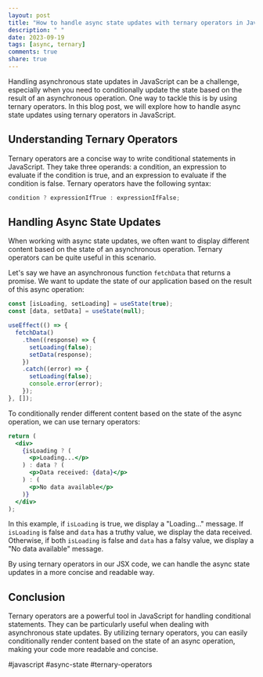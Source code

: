 ```yaml
---
layout: post
title: "How to handle async state updates with ternary operators in JavaScript"
description: " "
date: 2023-09-19
tags: [async, ternary]
comments: true
share: true
---
```


Handling asynchronous state updates in JavaScript can be a challenge, especially when you need to conditionally update the state based on the result of an asynchronous operation. One way to tackle this is by using ternary operators. In this blog post, we will explore how to handle async state updates using ternary operators in JavaScript.

## Understanding Ternary Operators

Ternary operators are a concise way to write conditional statements in JavaScript. They take three operands: a condition, an expression to evaluate if the condition is true, and an expression to evaluate if the condition is false. Ternary operators have the following syntax:
```javascript
condition ? expressionIfTrue : expressionIfFalse;
```

## Handling Async State Updates

When working with async state updates, we often want to display different content based on the state of an asynchronous operation. Ternary operators can be quite useful in this scenario.

Let's say we have an asynchronous function `fetchData` that returns a promise. We want to update the state of our application based on the result of this async operation:

```javascript
const [isLoading, setLoading] = useState(true);
const [data, setData] = useState(null);

useEffect(() => {
  fetchData()
    .then((response) => {
      setLoading(false);
      setData(response);
    })
    .catch((error) => {
      setLoading(false);
      console.error(error);
    });
}, []);
```

To conditionally render different content based on the state of the async operation, we can use ternary operators:

```jsx
return (
  <div>
    {isLoading ? (
      <p>Loading...</p>
    ) : data ? (
      <p>Data received: {data}</p>
    ) : (
      <p>No data available</p>
    )}
  </div>
);
```

In this example, if `isLoading` is true, we display a "Loading..." message. If `isLoading` is false and `data` has a truthy value, we display the data received. Otherwise, if both `isLoading` is false and `data` has a falsy value, we display a "No data available" message.

By using ternary operators in our JSX code, we can handle the async state updates in a more concise and readable way.

## Conclusion

Ternary operators are a powerful tool in JavaScript for handling conditional statements. They can be particularly useful when dealing with asynchronous state updates. By utilizing ternary operators, you can easily conditionally render content based on the state of an async operation, making your code more readable and concise.

#javascript #async-state #ternary-operators